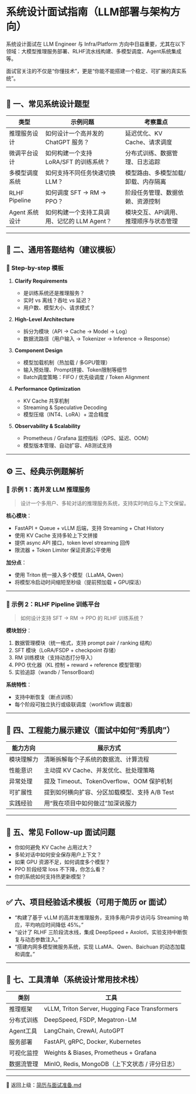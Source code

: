 # 系统设计面试指南（LLM部署与架构方向）

系统设计面试在 LLM Engineer 与 Infra/Platform 方向中日益重要，尤其在以下领域：大模型推理服务部署、RLHF流水线构建、多模型调度、Agent系统集成等。

面试官关注的不仅是“你懂技术”，更是“你能不能搭建一个稳定、可扩展的真实系统”。

---

## 🧱 一、常见系统设计题型

| 类型 | 示例问题 | 考察重点 |
|------|----------|----------|
| 推理服务设计 | 如何设计一个高并发的 ChatGPT 服务？ | 延迟优化、KV Cache、请求调度 |
| 微调平台设计 | 如何构建一个支持 LoRA/SFT 的训练系统？ | 分布式训练、数据管理、日志追踪 |
| 多模型调度系统 | 如何支持不同任务快速切换 LLM？ | 模型路由、多模型加载/卸载、内存隔离 |
| RLHF Pipeline | 如何调度 SFT → RM → PPO？ | 阶段任务管理、数据依赖、资源控制 |
| Agent 系统设计 | 如何构建一个支持工具调用、记忆的 LLM Agent？ | 模块交互、API调用、推理顺序与状态管理 |

---

## 🧩 二、通用答题结构（建议模板）

### 🧭 Step-by-step 模板

1. **Clarify Requirements**
   - 是训练系统还是推理服务？
   - 实时 vs 离线？吞吐 vs 延迟？
   - 用户数、模型大小、请求模式？

2. **High-Level Architecture**
   - 拆分为模块（API → Cache → Model → Log）
   - 数据流路径（用户输入 → Tokenizer → Inference → Response）

3. **Component Design**
   - 模型加载机制（热加载 / 多GPU管理）
   - 输入预处理、Prompt拼接、Token限制等细节
   - Batch调度策略：FIFO / 优先级调度 / Token Alignment

4. **Performance Optimization**
   - KV Cache 共享机制
   - Streaming & Speculative Decoding
   - 模型压缩（INT4、LoRA）+ 混合精度

5. **Observability & Scalability**
   - Prometheus / Grafana 监控指标（QPS、延迟、OOM）
   - 模型版本管理、自动扩容、AB测试支持

---

## ⚙️ 三、经典示例题解析

### 🎯 示例 1：高并发 LLM 推理服务

> 设计一个多用户、多轮对话的推理服务系统，支持实时响应与上下文保留。

**核心模块**：

- FastAPI + Queue + vLLM 后端，支持 Streaming + Chat History
- 使用 KV Cache 支持多轮上下文拼接
- 提供 async API 接口，token level streaming 回传
- 限流器 + Token Limiter 保证资源公平使用

**加分点**：
- 使用 Triton 统一接入多个模型（LLaMA, Qwen）
- 将模型冷启动时间缩短至秒级（提前预加载 + GPU探活）

---

### 🎯 示例 2：RLHF Pipeline 训练平台

> 如何设计支持 SFT → RM → PPO 的 RLHF 训练系统？

**模块划分**：

1. 数据管理模块（统一格式，支持 prompt pair / ranking 结构）
2. SFT 模块（LoRA/FSDP + checkpoint 存储）
3. RM 训练模块（支持动态打分导入）
4. PPO 优化器（KL 控制 + reward + reference 模型管理）
5. 实验追踪（wandb / TensorBoard）

**系统特性**：

- 支持中断恢复（断点训练）
- 每个阶段可独立执行或级联调度（workflow 调度器）

---

## 🧠 四、工程能力展示建议（面试中如何“秀肌肉”）

| 能力方向 | 展示方式 |
|----------|----------|
| 模块理解力 | 清晰拆解每个子系统的数据流、计算流程 |
| 性能意识 | 主动提 KV Cache、并发优化、批处理策略 |
| 异常处理 | 提及 Timeout、TokenOverflow、OOM 保护机制 |
| 可扩展性 | 提到如何横向扩容、分区加载模型、支持 A/B Test |
| 实践经验 | 用“我在项目中如何做过”加深说服力

---

## 💬 五、常见 Follow-up 面试问题

- 你如何避免 KV Cache 占用过大？
- 多轮对话中如何安全保存用户上下文？
- 如果 GPU 资源不足，如何调度多个模型？
- PPO 阶段经常 loss 不下降，你怎么看？
- 你的系统如何支持热更新模型？

---

## ✅ 六、项目经验话术模板（可用于简历 or 面试）

- “构建了基于 vLLM 的高并发推理服务，支持多用户异步访问与 Streaming 响应，平均响应时间降低 45%。”
- “设计了 RLHF 三阶段流水线，集成 DeepSpeed + Axolotl，实验支持中断恢复与动态参数注入。”
- “搭建内网多模型微服务系统，实现 LLaMA、Qwen、Baichuan 的动态加载和调度。”

---

## 🧰 七、工具清单（系统设计常用技术栈）

| 类别 | 工具 |
|------|------|
| 推理框架 | vLLM, Triton Server, Hugging Face Transformers |
| 分布式训练 | DeepSpeed, FSDP, Megatron-LM |
| Agent工具 | LangChain, CrewAI, AutoGPT |
| 服务部署 | FastAPI, gRPC, Docker, Kubernetes |
| 可视化监控 | Weights & Biases, Prometheus + Grafana |
| 数据流管理 | MinIO, Redis, MongoDB（上下文状态 / 评分日志）

---

📁 返回上级：[简历与面试准备.md](../简历与面试准备.md)
